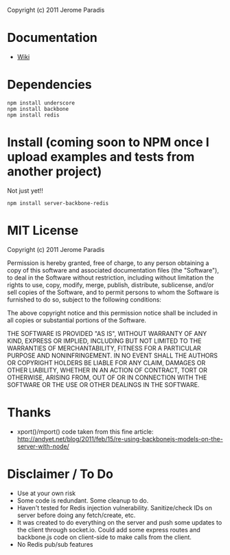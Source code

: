 Copyright (c) 2011 Jerome Paradis

# Documentation

* [Wiki](https://github.com/JeromeParadis/server-backbone-redis/wiki)

# Dependencies

	npm install underscore
	npm install backbone
	npm install redis

# Install (coming soon to NPM once I upload examples and tests from another project)

Not just yet!!

	npm install server-backbone-redis
	
# MIT License

Copyright (c) 2011 Jerome Paradis

Permission is hereby granted, free of charge, to any person obtaining a copy
of this software and associated documentation files (the "Software"), to deal
in the Software without restriction, including without limitation the rights
to use, copy, modify, merge, publish, distribute, sublicense, and/or sell
copies of the Software, and to permit persons to whom the Software is
furnished to do so, subject to the following conditions:

The above copyright notice and this permission notice shall be included in
all copies or substantial portions of the Software.

THE SOFTWARE IS PROVIDED "AS IS", WITHOUT WARRANTY OF ANY KIND, EXPRESS OR
IMPLIED, INCLUDING BUT NOT LIMITED TO THE WARRANTIES OF MERCHANTABILITY,
FITNESS FOR A PARTICULAR PURPOSE AND NONINFRINGEMENT. IN NO EVENT SHALL THE
AUTHORS OR COPYRIGHT HOLDERS BE LIABLE FOR ANY CLAIM, DAMAGES OR OTHER
LIABILITY, WHETHER IN AN ACTION OF CONTRACT, TORT OR OTHERWISE, ARISING FROM,
OUT OF OR IN CONNECTION WITH THE SOFTWARE OR THE USE OR OTHER DEALINGS IN
THE SOFTWARE.


# Thanks
 
* xport()/mport() code taken from this fine article: http://andyet.net/blog/2011/feb/15/re-using-backbonejs-models-on-the-server-with-node/

# Disclaimer / To Do

* Use at your own risk
* Some code is redundant. Some cleanup to do.
* Haven't tested for Redis injection vulnerability. Sanitize/check IDs on server before doing any fetch/create, etc.
* It was created to do everything on the server and push some updates to the client through socket.io. Could add some express routes and backbone.js code on client-side to make calls from the client.
* No Redis pub/sub features